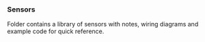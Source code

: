 ### Sensors

Folder contains a library of sensors with notes, wiring diagrams and example code for quick reference.
